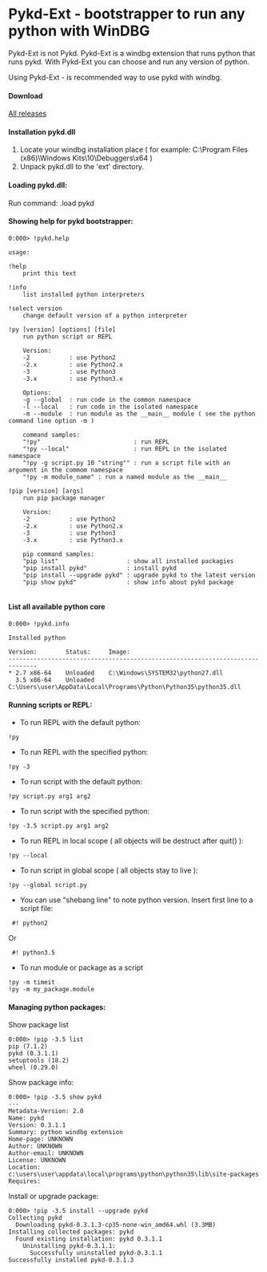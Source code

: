 # Pykd-Ext - bootstrapper to run any python with WinDBG

Pykd-Ext is not Pykd. Pykd-Ext is a windbg extension that runs python that runs pykd. With Pykd-Ext you can choose and run any version of python. 

Using Pykd-Ext - is recommended way to use pykd with windbg. 

#### Download

[All releases](/../wikis/Downloads)

#### Installation pykd.dll
1. Locate your windbg installation place ( for example: C:\Program Files (x86)\Windows Kits\10\Debuggers\x64 )
2. Unpack pykd.dll to the 'ext' directory.

#### Loading pykd.dll:
Run command:
.load pykd

#### Showing help for pykd bootstrapper:

```
0:000> !pykd.help

usage:

!help
	print this text

!info
	list installed python interpreters

!select version
	change default version of a python interpreter

!py [version] [options] [file]
	run python script or REPL

	Version:
	-2           : use Python2
	-2.x         : use Python2.x
	-3           : use Python3
	-3.x         : use Python3.x

	Options:
	-g --global  : run code in the common namespace
	-l --local   : run code in the isolated namespace
	-m --module  : run module as the __main__ module ( see the python command line option -m )

	command samples:
	"!py"                          : run REPL
	"!py --local"                  : run REPL in the isolated namespace
	"!py -g script.py 10 "string"" : run a script file with an argument in the commom namespace
	"!py -m module_name" : run a named module as the __main__

!pip [version] [args]
	run pip package manager

	Version:
	-2           : use Python2
	-2.x         : use Python2.x
	-3           : use Python3
	-3.x         : use Python3.x

	pip command samples:
	"pip list"                   : show all installed packagies
	"pip install pykd"           : install pykd
	"pip install --upgrade pykd" : upgrade pykd to the latest version
	"pip show pykd"              : show info about pykd package


```

#### List all available python core

```
0:000> !pykd.info

Installed python

Version:        Status:     Image:
------------------------------------------------------------------------------
* 2.7 x86-64    Unloaded    C:\Windows\SYSTEM32\python27.dll
  3.5 x86-64    Unloaded    C:\Users\user\AppData\Local\Programs\Python\Python35\python35.dll
```

#### Running scripts or REPL:

* To run REPL with the default python:
```
!py
```
* To run REPL with the specified python:
```
!py -3
```
* To run script with the default python:
```
!py script.py arg1 arg2
```
* To run script with the specified python: 
```
!py -3.5 script.py arg1 arg2
```
* To run  REPL in local scope ( all objects will be destruct after quit() ):
```
!py --local
```
* To run script in global scope ( all objects stay to live ): 
```
!py --global script.py 
```
* You can use "shebang line" to note python version. Insert first line to a script file:
```
 #! python2
```
Or
```
 #! python3.5
```
* To run module or package as a script 
```
!py -m timeit
!py -m my_package.module
```

#### Managing python packages:

Show package list
```
0:000> !pip -3.5 list
pip (7.1.2)
pykd (0.3.1.1)
setuptools (18.2)
wheel (0.29.0)
```
Show package info:
```
0:000> !pip -3.5 show pykd
---
Metadata-Version: 2.0
Name: pykd
Version: 0.3.1.1
Summary: python windbg extension
Home-page: UNKNOWN
Author: UNKNOWN
Author-email: UNKNOWN
License: UNKNOWN
Location: c:\users\user\appdata\local\programs\python\python35\lib\site-packages
Requires: 
```
Install or upgrade package:
```
0:000> !pip -3.5 install --upgrade pykd
Collecting pykd
  Downloading pykd-0.3.1.3-cp35-none-win_amd64.whl (3.3MB)
Installing collected packages: pykd
  Found existing installation: pykd 0.3.1.1
    Uninstalling pykd-0.3.1.1:
      Successfully uninstalled pykd-0.3.1.1
Successfully installed pykd-0.3.1.3
```